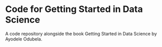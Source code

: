 # Code for Getting Started in Data Science
A code repository alongside the book Getting Started in Data Science by Ayodele Odubela.
